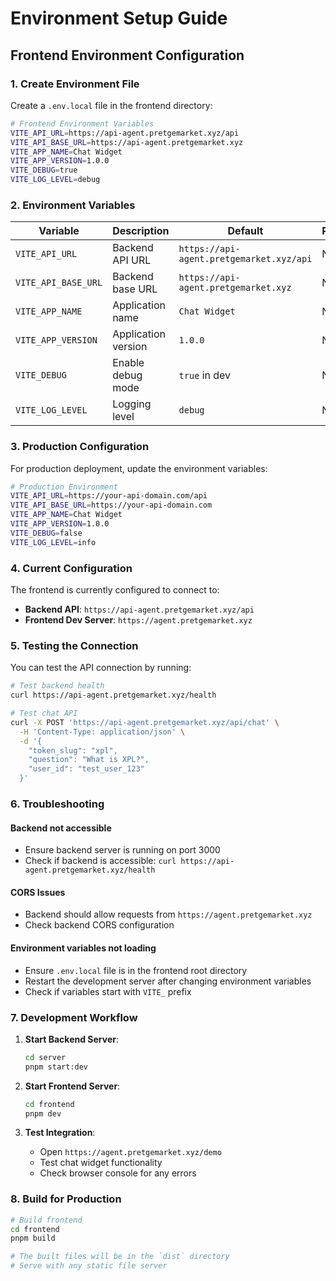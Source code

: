 # Environment Setup Guide

## Frontend Environment Configuration

### 1. Create Environment File

Create a `.env.local` file in the frontend directory:

```bash
# Frontend Environment Variables
VITE_API_URL=https://api-agent.pretgemarket.xyz/api
VITE_API_BASE_URL=https://api-agent.pretgemarket.xyz
VITE_APP_NAME=Chat Widget
VITE_APP_VERSION=1.0.0
VITE_DEBUG=true
VITE_LOG_LEVEL=debug
```

### 2. Environment Variables

| Variable | Description | Default | Required |
|----------|-------------|---------|----------|
| `VITE_API_URL` | Backend API URL | `https://api-agent.pretgemarket.xyz/api` | No |
| `VITE_API_BASE_URL` | Backend base URL | `https://api-agent.pretgemarket.xyz` | No |
| `VITE_APP_NAME` | Application name | `Chat Widget` | No |
| `VITE_APP_VERSION` | Application version | `1.0.0` | No |
| `VITE_DEBUG` | Enable debug mode | `true` in dev | No |
| `VITE_LOG_LEVEL` | Logging level | `debug` | No |

### 3. Production Configuration

For production deployment, update the environment variables:

```bash
# Production Environment
VITE_API_URL=https://your-api-domain.com/api
VITE_API_BASE_URL=https://your-api-domain.com
VITE_APP_NAME=Chat Widget
VITE_APP_VERSION=1.0.0
VITE_DEBUG=false
VITE_LOG_LEVEL=info
```

### 4. Current Configuration

The frontend is currently configured to connect to:
- **Backend API**: `https://api-agent.pretgemarket.xyz/api`
- **Frontend Dev Server**: `https://agent.pretgemarket.xyz`

### 5. Testing the Connection

You can test the API connection by running:

```bash
# Test backend health
curl https://api-agent.pretgemarket.xyz/health

# Test chat API
curl -X POST 'https://api-agent.pretgemarket.xyz/api/chat' \
  -H 'Content-Type: application/json' \
  -d '{
    "token_slug": "xpl",
    "question": "What is XPL?",
    "user_id": "test_user_123"
  }'
```

### 6. Troubleshooting

#### Backend not accessible
- Ensure backend server is running on port 3000
- Check if backend is accessible: `curl https://api-agent.pretgemarket.xyz/health`

#### CORS Issues
- Backend should allow requests from `https://agent.pretgemarket.xyz`
- Check backend CORS configuration

#### Environment variables not loading
- Ensure `.env.local` file is in the frontend root directory
- Restart the development server after changing environment variables
- Check if variables start with `VITE_` prefix

### 7. Development Workflow

1. **Start Backend Server**:
   ```bash
   cd server
   pnpm start:dev
   ```

2. **Start Frontend Server**:
   ```bash
   cd frontend
   pnpm dev
   ```

3. **Test Integration**:
   - Open `https://agent.pretgemarket.xyz/demo`
   - Test chat widget functionality
   - Check browser console for any errors

### 8. Build for Production

```bash
# Build frontend
cd frontend
pnpm build

# The built files will be in the `dist` directory
# Serve with any static file server
```
